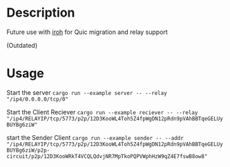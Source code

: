 # Description
Future use with [iroh](https://github.com/n0-computer/iroh) for Quic migration and relay support


(Outdated)
# Usage 

Start the server
```cargo run --example server -- --relay "/ip4/0.0.0.0/tcp/0"```

Start the Client Reciever
```cargo run --example reciever -- --relay "/ip4/RELAYIP/tcp/5773/p2p/12D3KooWL4Toh5Z4fpWgDN12pRdn9pVAhBBTqeGELUyBUYBg6ziW"```


start the Sender Client
```cargo run --example sender -- --addr "/ip4/RELAYIP/tcp/5773/p2p/12D3KooWL4Toh5Z4fpWgDN12pRdn9pVAhBBTqeGELUyBUYBg6ziW/p2p-circuit/p2p/12D3KooWRkT4VCQLQdvjNR7MpTkoPQPVWphHzW9qZ4E7fswB8ow8"```
